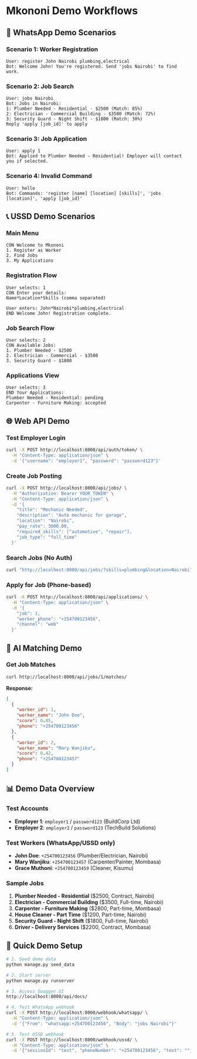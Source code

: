 # Mkononi Demo Workflows

## 📱 WhatsApp Demo Scenarios

### **Scenario 1: Worker Registration**
```
User: register John Nairobi plumbing,electrical
Bot: Welcome John! You're registered. Send 'jobs Nairobi' to find work.
```

### **Scenario 2: Job Search**
```
User: jobs Nairobi
Bot: Jobs in Nairobi:
1: Plumber Needed - Residential - $2500 (Match: 85%)
2: Electrician - Commercial Building - $3500 (Match: 72%)
3: Security Guard - Night Shift - $1800 (Match: 30%)
Reply 'apply [job_id]' to apply
```

### **Scenario 3: Job Application**
```
User: apply 1
Bot: Applied to Plumber Needed - Residential! Employer will contact you if selected.
```

### **Scenario 4: Invalid Command**
```
User: hello
Bot: Commands: 'register [name] [location] [skills]', 'jobs [location]', 'apply [job_id]'
```

## 📞 USSD Demo Scenarios

### **Main Menu**
```
CON Welcome to Mkononi
1. Register as Worker
2. Find Jobs
3. My Applications
```

### **Registration Flow**
```
User selects: 1
CON Enter your details:
Name*Location*Skills (comma separated)

User enters: John*Nairobi*plumbing,electrical
END Welcome John! Registration complete.
```

### **Job Search Flow**
```
User selects: 2
CON Available Jobs:
1. Plumber Needed - $2500
2. Electrician - Commercial - $3500
3. Security Guard - $1800
```

### **Applications View**
```
User selects: 3
END Your Applications:
Plumber Needed - Residential: pending
Carpenter - Furniture Making: accepted
```

## 🌐 Web API Demo

### **Test Employer Login**
```bash
curl -X POST http://localhost:8000/api/auth/token/ \
  -H "Content-Type: application/json" \
  -d '{"username": "employer1", "password": "password123"}'
```

### **Create Job Posting**
```bash
curl -X POST http://localhost:8000/api/jobs/ \
  -H "Authorization: Bearer YOUR_TOKEN" \
  -H "Content-Type: application/json" \
  -d '{
    "title": "Mechanic Needed",
    "description": "Auto mechanic for garage",
    "location": "Nairobi",
    "pay_rate": 3000.00,
    "required_skills": ["automotive", "repair"],
    "job_type": "full_time"
  }'
```

### **Search Jobs (No Auth)**
```bash
curl "http://localhost:8000/api/jobs/?skills=plumbing&location=Nairobi"
```

### **Apply for Job (Phone-based)**
```bash
curl -X POST http://localhost:8000/api/applications/ \
  -H "Content-Type: application/json" \
  -d '{
    "job": 1,
    "worker_phone": "+254700123456",
    "channel": "web"
  }'
```

## 🎯 AI Matching Demo

### **Get Job Matches**
```bash
curl http://localhost:8000/api/jobs/1/matches/
```

**Response:**
```json
[
  {
    "worker_id": 1,
    "worker_name": "John Doe",
    "score": 0.85,
    "phone": "+254700123456"
  },
  {
    "worker_id": 2,
    "worker_name": "Mary Wanjiku",
    "score": 0.42,
    "phone": "+254700123457"
  }
]
```

## 📊 Demo Data Overview

### **Test Accounts**
- **Employer 1**: `employer1` / `password123` (BuildCorp Ltd)
- **Employer 2**: `employer2` / `password123` (TechBuild Solutions)

### **Test Workers** (WhatsApp/USSD only)
- **John Doe**: `+254700123456` (Plumber/Electrician, Nairobi)
- **Mary Wanjiku**: `+254700123457` (Carpenter/Painter, Mombasa)
- **Grace Muthoni**: `+254700123459` (Cleaner, Kisumu)

### **Sample Jobs**
1. **Plumber Needed - Residential** ($2500, Contract, Nairobi)
2. **Electrician - Commercial Building** ($3500, Full-time, Nairobi)
3. **Carpenter - Furniture Making** ($2800, Part-time, Mombasa)
4. **House Cleaner - Part Time** ($1200, Part-time, Nairobi)
5. **Security Guard - Night Shift** ($1800, Full-time, Nairobi)
6. **Driver - Delivery Services** ($2200, Contract, Mombasa)

## 🚀 Quick Demo Setup

```bash
# 1. Seed demo data
python manage.py seed_data

# 2. Start server
python manage.py runserver

# 3. Access Swagger UI
http://localhost:8000/api/docs/

# 4. Test WhatsApp webhook
curl -X POST http://localhost:8000/webhook/whatsapp/ \
  -H "Content-Type: application/json" \
  -d '{"From": "whatsapp:+254700123456", "Body": "jobs Nairobi"}'

# 5. Test USSD webhook
curl -X POST http://localhost:8000/webhook/ussd/ \
  -H "Content-Type: application/json" \
  -d '{"sessionId": "test", "phoneNumber": "+254700123456", "text": ""}'
```